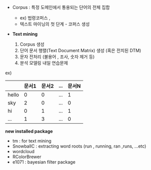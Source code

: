 - Corpus : 특정 도메인에서 통용되는 단어의 전체 집합
  - ex) 법령코퍼스 , 
  - 텍스트 마이닝의 첫 단계 - 코퍼스 생성



- __Text  mining__ 
  1. Corpus 생성
  2. 단어 문서 행렬(Text Document Matrix) 생성 (혹은 전치된 DTM)
  3. 문자 전처리 (불용어 , 조사, 숫자 제거 등)
  4. 분석 모델링 내일 연습문제

ex)

|       | 문서1 | 문서2 | ...  | 문서N |
| ----- | ----- | ----- | ---- | ----- |
| hello | 0     | 0     | ...  | 1     |
| sky   | 2     | 0     | ...  | 0     |
| hi    | 0     | 1     | ...  | 1     |
| ...   | 1     | 3     | ...  | 0     |



__new installed package__ 

- tm : for text mining
- SnowballC : extracting word roots (run , running, ran ,runs, ...etc)
- wordcloud
- RColorBrewer
- e1071 : bayesian filter package